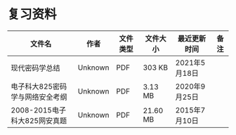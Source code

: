 # 复习资料

文件名|作者|文件类型|文件大小|最近更新时间|备注
---|---|---|---|---|---
现代密码学总结|Unknown|PDF|303 KB|2021年5月18日
电子科大825密码学与网络安全考纲|Unknown|PDF|3.13 MB|2020年9月25日
2008-2015电子科大825网安真题|Unknown|PDF|21.60 MB|2015年7月10日
